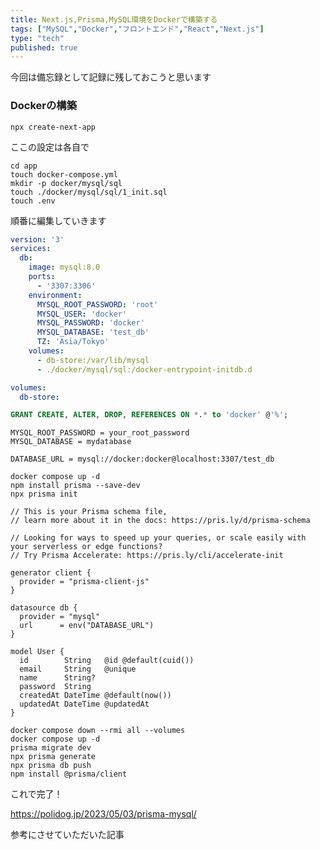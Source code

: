```yaml
---
title: Next.js,Prisma,MySQL環境をDockerで構築する
tags: ["MySQL","Docker","フロントエンド","React","Next.js"]
type: "tech"
published: true
---
```


今回は備忘録として記録に残しておこうと思います

### Dockerの構築
```shell
npx create-next-app
```
ここの設定は各自で

```shell
cd app
touch docker-compose.yml
mkdir -p docker/mysql/sql
touch ./docker/mysql/sql/1_init.sql
touch .env
```

順番に編集していきます
```docker-compose.yaml
version: '3'
services:
  db:
    image: mysql:8.0
    ports:
      - '3307:3306'
    environment:
      MYSQL_ROOT_PASSWORD: 'root'
      MYSQL_USER: 'docker'
      MYSQL_PASSWORD: 'docker'
      MYSQL_DATABASE: 'test_db'
      TZ: 'Asia/Tokyo'
    volumes:
      - db-store:/var/lib/mysql
      - ./docker/mysql/sql:/docker-entrypoint-initdb.d

volumes:
  db-store:
```

```docker/mysql/sql/1_init.sql
GRANT CREATE, ALTER, DROP, REFERENCES ON *.* to 'docker' @'%';
```

```.env
MYSQL_ROOT_PASSWORD = your_root_password
MYSQL_DATABASE = mydatabase

DATABASE_URL = mysql://docker:docker@localhost:3307/test_db
```

```shell
docker compose up -d
npm install prisma --save-dev
npx prisma init
```

```schema.prisma
// This is your Prisma schema file,
// learn more about it in the docs: https://pris.ly/d/prisma-schema

// Looking for ways to speed up your queries, or scale easily with your serverless or edge functions?
// Try Prisma Accelerate: https://pris.ly/cli/accelerate-init

generator client {
  provider = "prisma-client-js"
}

datasource db {
  provider = "mysql"
  url      = env("DATABASE_URL")
}

model User {
  id        String   @id @default(cuid())
  email     String   @unique
  name      String?
  password  String
  createdAt DateTime @default(now())
  updatedAt DateTime @updatedAt
}
```

```
docker compose down --rmi all --volumes
docker compose up -d
prisma migrate dev
npx prisma generate
npx prisma db push
npm install @prisma/client
```

これで完了！

https://polidog.jp/2023/05/03/prisma-mysql/

参考にさせていただいた記事
